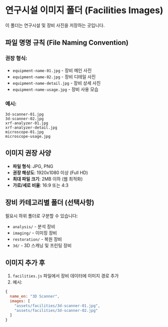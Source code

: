 # 연구시설 이미지 폴더 (Facilities Images)

이 폴더는 연구시설 및 장비 사진을 저장하는 곳입니다.

## 파일 명명 규칙 (File Naming Convention)

### 권장 형식:
- `equipment-name-01.jpg` - 장비 메인 사진
- `equipment-name-02.jpg` - 장비 디테일 사진
- `equipment-name-detail.jpg` - 장비 상세 사진
- `equipment-name-usage.jpg` - 장비 사용 모습

### 예시:
```
3d-scanner-01.jpg
3d-scanner-02.jpg
xrf-analyzer-01.jpg
xrf-analyzer-detail.jpg
microscope-01.jpg
microscope-usage.jpg
```

## 이미지 권장 사양

- **파일 형식**: JPG, PNG
- **권장 해상도**: 1920x1080 이상 (Full HD)
- **최대 파일 크기**: 2MB 이하 (웹 최적화)
- **가로/세로 비율**: 16:9 또는 4:3

## 장비 카테고리별 폴더 (선택사항)

필요시 하위 폴더로 구분할 수 있습니다:
- `analysis/` - 분석 장비
- `imaging/` - 이미징 장비
- `restoration/` - 복원 장비
- `3d/` - 3D 스캐닝 및 프린팅 장비

## 이미지 추가 후

1. `facilities.js` 파일에서 장비 데이터에 이미지 경로 추가
2. 예시:
```javascript
{
  name_en: "3D Scanner",
  images: [
    "assets/facilities/3d-scanner-01.jpg",
    "assets/facilities/3d-scanner-02.jpg"
  ]
}
```

